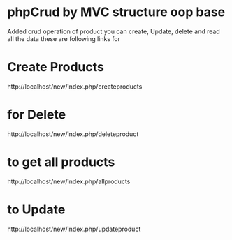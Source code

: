 # phpCrud by MVC structure oop base
Added crud operation of product 
you can create, Update, delete and read all the data
these are following links for 
# Create Products
http://localhost/new/index.php/createproducts
# for Delete 
http://localhost/new/index.php/deleteproduct
# to get all products
http://localhost/new/index.php/allproducts
# to Update
http://localhost/new/index.php/updateproduct
